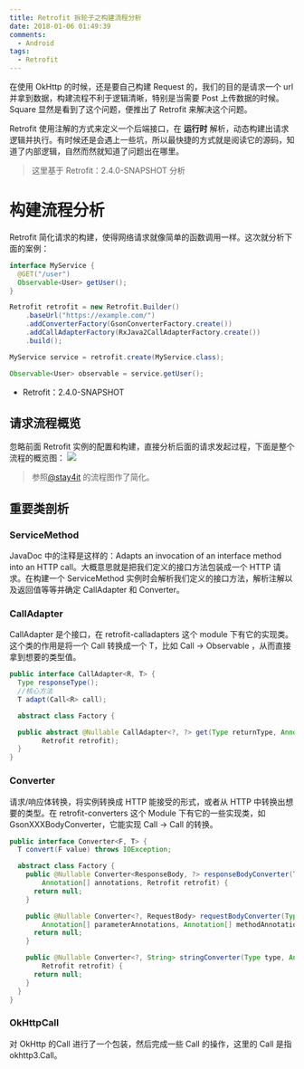 ```yaml
---
title: Retrofit 拆轮子之构建流程分析
date: 2018-01-06 01:49:39
comments:
  - Android
tags:
  - Retrofit
---
```


在使用 OkHttp 的时候，还是要自己构建 Request 的，我们的目的是请求一个 url 并拿到数据，构建流程不利于逻辑清晰，特别是当需要 Post 上传数据的时候。Square 显然是看到了这个问题，便推出了 Retrofit 来解决这个问题。

<!--more-->

Retrofit 使用注解的方式来定义一个后端接口，在 **运行时** 解析，动态构建出请求逻辑并执行。有时候还是会遇上一些坑，所以最快捷的方式就是阅读它的源码，知道了内部逻辑，自然而然就知道了问题出在哪里。

> 这里基于 Retrofit：2.4.0-SNAPSHOT 分析

# 构建流程分析
Retrofit 简化请求的构建，使得网络请求就像简单的函数调用一样。这次就分析下面的案例：
```java
interface MyService {
  @GET("/user")
  Observable<User> getUser();
}

Retrofit retrofit = new Retrofit.Builder()
    .baseUrl("https://example.com/")
    .addConverterFactory(GsonConverterFactory.create())
    .addCallAdapterFactory(RxJava2CallAdapterFactory.create())
    .build();

MyService service = retrofit.create(MyService.class);

Observable<User> observable = service.getUser();
```

- Retrofit：2.4.0-SNAPSHOT

## 请求流程概览
忽略前面 Retrofit 实例的配置和构建，直接分析后面的请求发起过程，下面是整个流程的概览图：
![](https://i.loli.net/2018/01/06/5a4fbb5eeba30.png)

> 参照[@stay4it](http://www.jianshu.com/p/fb8d21978e38) 的流程图作了简化。

## 重要类剖析

### ServiceMethod
JavaDoc 中的注释是这样的：Adapts an invocation of an interface method into an HTTP call。大概意思就是把我们定义的接口方法包装成一个 HTTP 请求。在构建一个 ServiceMethod 实例时会解析我们定义的接口方法，解析注解以及返回值等等并确定 CallAdapter 和 Converter。

### CallAdapter
CallAdapter 是个接口，在 retrofit-calladapters 这个 module 下有它的实现类。这个类的作用是将一个 Call<R> 转换成一个 T，比如 Call<User> -> Observable<User> ，从而直接拿到想要的类型值。
```java
public interface CallAdapter<R, T> {
  Type responseType();
  //核心方法
  T adapt(Call<R> call);

  abstract class Factory {

  public abstract @Nullable CallAdapter<?, ?> get(Type returnType, Annotation[] annotations,
        Retrofit retrofit);
  }
}
```

### Converter
请求/响应体转换，将实例转换成 HTTP 能接受的形式，或者从 HTTP 中转换出想要的类型。在 retrofit-converters 这个 Module 下有它的一些实现类，如 GsonXXXBodyConverter，它能实现 Call<ResponseBody> -> Call<User> 的转换。
```java
public interface Converter<F, T> {
  T convert(F value) throws IOException;

  abstract class Factory {
    public @Nullable Converter<ResponseBody, ?> responseBodyConverter(Type type,
        Annotation[] annotations, Retrofit retrofit) {
      return null;
    }

    public @Nullable Converter<?, RequestBody> requestBodyConverter(Type type,
        Annotation[] parameterAnnotations, Annotation[] methodAnnotations, Retrofit retrofit) {
      return null;
    }

    public @Nullable Converter<?, String> stringConverter(Type type, Annotation[] annotations,
        Retrofit retrofit) {
      return null;
    }
  }
}
```

### OkHttpCall
对 OkHttp 的Call 进行了一个包装，然后完成一些 Call 的操作，这里的 Call 是指 okhttp3.Call。
